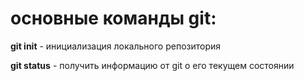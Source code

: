 # основные команды git:

**git init** - инициализация локального репозитория

**git status** - получить информацию от git о его текущем состоянии 